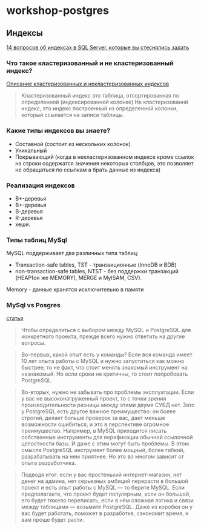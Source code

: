 # workshop-postgres

## Индексы

[14 вопросов об индексах в SQL Server, которые вы стеснялись задать](http://habrahabr.ru/post/247373/)

### Что такое кластеризованный и не кластеризованный индекс?
[Описание кластеризованных и некластеризованных индексов](https://msdn.microsoft.com/ru-ru/library/ms190457.aspx)
> Кластеризованный индекс это таблица, отсортированная по определенной (индексированной колонке)
Не кластеризованнй индекс, это индекс построенный из определенной колонки, который ссылается на записи таблицы.

### Какие типы индексов вы знаете?
* Составной (состоит из нескольких колонок)
* Уникальный
* Покрывающий (когда в некластеризованном индексе кроме ссылок на строки содержатся значения некоторых столбцов, это позволяет не обращаться по ссылкам а брать данные из индекса)

### Реализация индексов
* B*-деревья
* B+-деревья
* B-деревья
* R-деревья
* хеши.

### Типы таблиц MySql
MySQL поддерживает два различных типа таблиц: 
* Transaction-safe tables, TST - транзакционные (InnoDB и BDB)
* non-transaction-safe tables, NTST - без поддержки транзакций (HEAP(он же MEMORY), MERGE и MyISAM, CSV).

Memory - данные хранятся исключительно в памяти
### MySql vs Posgres
[статья](http://habrahabr.ru/company/mailru/blog/248845/)
> Чтобы определиться с выбором между MySQL и PostgreSQL для конкретного проекта, прежде всего нужно ответить на другие вопросы.

> Во-первых, какой опыт есть у команды? Если вся команда имеет 10 лет опыта работы с MySQL и нужно запуститься как можно быстрее, то не факт, что стоит менять знакомый инструмент на незнакомый. Но если сроки не критичны, то стоит попробовать PostgreSQL.

> Во-вторых, нужно не забывать про проблемы эксплуатации. Если у вас не высоконагруженный проект, то с точки зрения производительности разницы между этими двумя СУБД нет. Зато у PostgreSQL есть другое важное преимущество: он более строгий, делает больше проверок за вас, дает меньше возможности ошибиться, и это в перспективе огромное преимущество. Например, в MySQL приходится писать собственные инструменты для верификации обычной ссылочной целостности базы. И даже с этим могут быть проблемы. В этом смысле PostgreSQL инструмент более мощный, более гибкий, разрабатывать на нем приятнее. Но это во многом зависит от опыта разработчика.

> Подводя итог: если у вас простенький интернет-магазин, нет денег на админа, нет серьезных амбиций перерасти в большой проект и есть опыт работы с MySQL — то берите MySQL. Если предполагаете, что проект будет популярным, если он большой, его будет тяжело переписать, если в нём сложная логика и связи между таблицами — возьмите PostgreSQL. Даже из коробки он у вас будет работать, поможет в разработке, сэкономит время, и вам проще будет расти.
